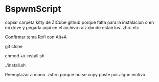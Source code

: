 # BspwmScript

copiar carpeta kitty de ZlCube github porque falta para la instalacion o en mi drive y pegarla aquí en el archivo raiz donde estan los .zhrc etc

Confirmar tema Rofi con Alt+A



git clone

chmod +x install.sh

./install.sh


Reemplazar a mano .zshrc porque no se copy paste por algun motivo
